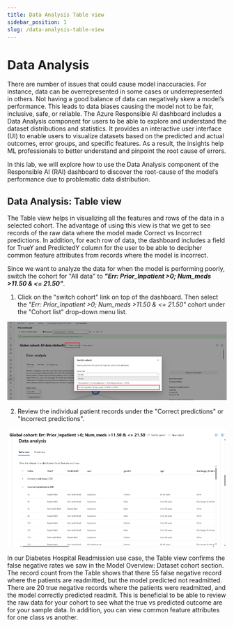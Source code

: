 ```yaml
---
title: Data Analysis Table view
sidebar_position: 1
slug: /data-analysis-table-view
---
```


# Data Analysis

There are number of issues that could cause model inaccuracies.  For instance, data can be overrepresented in some cases or underrepresented in others. Not having a good balance of data can negatively skew a model’s performance. This leads to data biases causing the model not to be fair, inclusive, safe, or reliable.  The Azure Responsible AI dashboard includes a Data Analysis component for users to be able to explore and understand the dataset distributions and statistics. It provides an interactive user interface (UI) to enable users to visualize datasets based on the predicted and actual outcomes, error groups, and specific features. As a result, the insights help ML professionals to better understand and pinpoint the root cause of errors.

In this lab, we will explore how to use the Data Analysis component of the Responsible AI (RAI) dashboard to discover the root-cause of the model’s performance due to problematic data distribution.

## Data Analysis: Table view

The Table view helps in visualizing all the features and rows of the data in a selected cohort. The advantage of using this view is that we get to see records of the raw data where the model made Correct vs Incorrect predictions. In addition, for each row of data, the dashboard includes a field for TrueY and PredictedY column for the user to be able to decipher common feature attributes from records where the model is incorrect.

Since we want to analyze the data for when the model is performing poorly, switch the cohort for "All data" to ***"Err: Prior_Inpatient >0; Num_meds >11.50 & <= 21.50"***.

1. Click on the "switch cohort" link on top of the dashboard.  Then select the *"Err: Prior_Inpatient >0; Num_meds >11.50 & <= 21.50"* cohort under the "Cohort list" drop-down menu list.

![Switch Cohort](/img/tutorial/6-da-switch-cohort.png "Switch Cohort")	
	
2. Review the individual patient records under the "Correct predictions" or "Incorrect predictions".

![Data analysis table view](/img/tutorial/6-da-table-view.png "Data analysis table view")	

In our Diabetes Hospital Readmission use case, the Table view confirms the false negative rates we saw in the Model Overview: Dataset cohort section. The record count from the Table shows that there 55 false negative record where the patients are readmitted, but the model predicted not readmitted. There are 20 true negative records where the patients were readmitted, and the model correctly predicted readmit. This is beneficial to be able to review the raw data for your cohort to see what the true vs predicted outcome are for your sample data. In addition, you can view common feature attributes for one class vs another.



